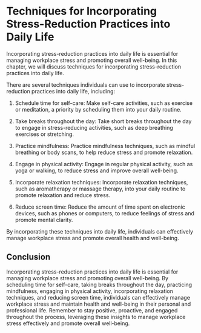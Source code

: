 Techniques for Incorporating Stress-Reduction Practices into Daily Life
============================================================================================================================================

Incorporating stress-reduction practices into daily life is essential for managing workplace stress and promoting overall well-being. In this chapter, we will discuss techniques for incorporating stress-reduction practices into daily life.

There are several techniques individuals can use to incorporate stress-reduction practices into daily life, including:

1. Schedule time for self-care: Make self-care activities, such as exercise or meditation, a priority by scheduling them into your daily routine.

2. Take breaks throughout the day: Take short breaks throughout the day to engage in stress-reducing activities, such as deep breathing exercises or stretching.

3. Practice mindfulness: Practice mindfulness techniques, such as mindful breathing or body scans, to help reduce stress and promote relaxation.

4. Engage in physical activity: Engage in regular physical activity, such as yoga or walking, to reduce stress and improve overall well-being.

5. Incorporate relaxation techniques: Incorporate relaxation techniques, such as aromatherapy or massage therapy, into your daily routine to promote relaxation and reduce stress.

6. Reduce screen time: Reduce the amount of time spent on electronic devices, such as phones or computers, to reduce feelings of stress and promote mental clarity.

By incorporating these techniques into daily life, individuals can effectively manage workplace stress and promote overall health and well-being.

Conclusion
----------

Incorporating stress-reduction practices into daily life is essential for managing workplace stress and promoting overall well-being. By scheduling time for self-care, taking breaks throughout the day, practicing mindfulness, engaging in physical activity, incorporating relaxation techniques, and reducing screen time, individuals can effectively manage workplace stress and maintain health and well-being in their personal and professional life. Remember to stay positive, proactive, and engaged throughout the process, leveraging these insights to manage workplace stress effectively and promote overall well-being.
